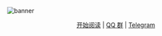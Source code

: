 ![banner](https://socialify.git.ci/SaltifyDev/milky/image?description=1&font=Bitter&forks=1&issues=1&logo=https%3A%2F%2Favatars.githubusercontent.com%2Fu%2F208890061%3Fs%3D400%26u%3D49580f4a3a7837cdd8d43a532d0789b2488a2ffb%26v%3D4&name=1&owner=1&pattern=Plus&pulls=1&stargazers=1&theme=Light)

<div align="center">

[开始阅读](http://milky.ntqqrev.org/) | [QQ 群](https://qm.qq.com/q/C04kPQzayk) | [Telegram](https://t.me/WeavingStar)

</div>
